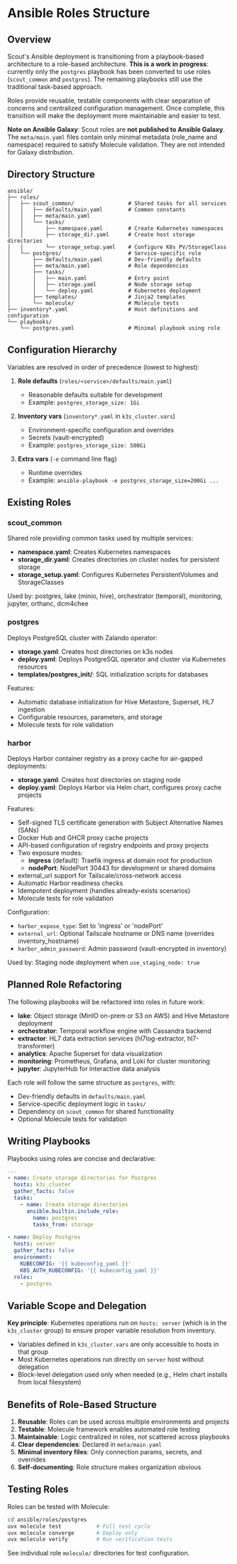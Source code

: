 # Ansible Roles Structure

## Overview

Scout's Ansible deployment is transitioning from a playbook-based architecture to a role-based architecture. **This is a work in progress**: currently only the `postgres` playbook has been converted to use roles (`scout_common` and `postgres`). The remaining playbooks still use the traditional task-based approach.

Roles provide reusable, testable components with clear separation of concerns and centralized configuration management. Once complete, this transition will make the deployment more maintainable and easier to test.

**Note on Ansible Galaxy**: Scout roles are **not published to Ansible Galaxy**. The `meta/main.yaml` files contain only minimal metadata (role_name and namespace) required to satisfy Molecule validation. They are not intended for Galaxy distribution.

## Directory Structure

```
ansible/
├── roles/
│   ├── scout_common/                 # Shared tasks for all services
│   │   ├── defaults/main.yaml        # Common constants
│   │   ├── meta/main.yaml
│   │   └── tasks/
│   │       ├── namespace.yaml        # Create Kubernetes namespaces
│   │       ├── storage_dir.yaml      # Create host storage directories
│   │       └── storage_setup.yaml    # Configure K8s PV/StorageClass
│   └── postgres/                     # Service-specific role
│       ├── defaults/main.yaml        # Dev-friendly defaults
│       ├── meta/main.yaml            # Role dependencies
│       ├── tasks/
│       │   ├── main.yaml             # Entry point
│       │   ├── storage.yaml          # Node storage setup
│       │   └── deploy.yaml           # Kubernetes deployment
│       ├── templates/                # Jinja2 templates
│       └── molecule/                 # Molecule tests
├── inventory*.yaml                   # Host definitions and configuration
└── playbooks/
    └── postgres.yaml                 # Minimal playbook using role
```

## Configuration Hierarchy

Variables are resolved in order of precedence (lowest to highest):

1. **Role defaults** (`roles/<service>/defaults/main.yaml`)
   - Reasonable defaults suitable for development
   - Example: `postgres_storage_size: 1Gi`

2. **Inventory vars** (`inventory*.yaml` in `k3s_cluster.vars`)
   - Environment-specific configuration and overrides
   - Secrets (vault-encrypted)
   - Example: `postgres_storage_size: 500Gi`

3. **Extra vars** (`-e` command line flag)
   - Runtime overrides
   - Example: `ansible-playbook -e postgres_storage_size=200Gi ...`

## Existing Roles

### scout_common

Shared role providing common tasks used by multiple services:

- **namespace.yaml**: Creates Kubernetes namespaces
- **storage_dir.yaml**: Creates directories on cluster nodes for persistent storage
- **storage_setup.yaml**: Configures Kubernetes PersistentVolumes and StorageClasses

Used by: postgres, lake (minio, hive), orchestrator (temporal), monitoring, jupyter, orthanc, dcm4chee

### postgres

Deploys PostgreSQL cluster with Zalando operator:

- **storage.yaml**: Creates host directories on k3s nodes
- **deploy.yaml**: Deploys PostgreSQL operator and cluster via Kubernetes resources
- **templates/postgres_init/**: SQL initialization scripts for databases

Features:
- Automatic database initialization for Hive Metastore, Superset, HL7 ingestion
- Configurable resources, parameters, and storage
- Molecule tests for role validation

### harbor

Deploys Harbor container registry as a proxy cache for air-gapped deployments:

- **storage.yaml**: Creates host directories on staging node
- **deploy.yaml**: Deploys Harbor via Helm chart, configures proxy cache projects

Features:
- Self-signed TLS certificate generation with Subject Alternative Names (SANs)
- Docker Hub and GHCR proxy cache projects
- API-based configuration of registry endpoints and proxy projects
- Two exposure modes:
  - **ingress** (default): Traefik ingress at domain root for production
  - **nodePort**: NodePort 30443 for development or shared domains
- external_url support for Tailscale/cross-network access
- Automatic Harbor readiness checks
- Idempotent deployment (handles already-exists scenarios)
- Molecule tests for role validation

Configuration:
- `harbor_expose_type`: Set to 'ingress' or 'nodePort'
- `external_url`: Optional Tailscale hostname or DNS name (overrides inventory_hostname)
- `harbor_admin_password`: Admin password (vault-encrypted in inventory)

Used by: Staging node deployment when `use_staging_node: true`

## Planned Role Refactoring

The following playbooks will be refactored into roles in future work:

- **lake**: Object storage (MinIO on-prem or S3 on AWS) and Hive Metastore deployment
- **orchestrator**: Temporal workflow engine with Cassandra backend
- **extractor**: HL7 data extraction services (hl7log-extractor, hl7-transformer)
- **analytics**: Apache Superset for data visualization
- **monitoring**: Prometheus, Grafana, and Loki for cluster monitoring
- **jupyter**: JupyterHub for interactive data analysis

Each role will follow the same structure as `postgres`, with:
- Dev-friendly defaults in `defaults/main.yaml`
- Service-specific deployment logic in `tasks/`
- Dependency on `scout_common` for shared functionality
- Optional Molecule tests for validation

## Writing Playbooks

Playbooks using roles are concise and declarative:

```yaml
---
- name: Create storage directories for Postgres
  hosts: k3s_cluster
  gather_facts: false
  tasks:
    - name: Create storage directories
      ansible.builtin.include_role:
        name: postgres
        tasks_from: storage

- name: Deploy Postgres
  hosts: server
  gather_facts: false
  environment:
    KUBECONFIG: '{{ kubeconfig_yaml }}'
    K8S_AUTH_KUBECONFIG: '{{ kubeconfig_yaml }}'
  roles:
    - postgres
```

## Variable Scope and Delegation

**Key principle**: Kubernetes operations run on `hosts: server` (which is in the `k3s_cluster` group) to ensure proper variable resolution from inventory.

- Variables defined in `k3s_cluster.vars` are only accessible to hosts in that group
- Most Kubernetes operations run directly on `server` host without delegation
- Block-level delegation used only when needed (e.g., Helm chart installs from local filesystem)

## Benefits of Role-Based Structure

1. **Reusable**: Roles can be used across multiple environments and projects
2. **Testable**: Molecule framework enables automated role testing
3. **Maintainable**: Logic centralized in roles, not scattered across playbooks
4. **Clear dependencies**: Declared in `meta/main.yaml`
5. **Minimal inventory files**: Only connection params, secrets, and overrides
6. **Self-documenting**: Role structure makes organization obvious

## Testing Roles

Roles can be tested with Molecule:

```bash
cd ansible/roles/postgres
uvx molecule test           # Full test cycle
uvx molecule converge       # Deploy only
uvx molecule verify         # Run verification tests
```

See individual role `molecule/` directories for test configuration.
